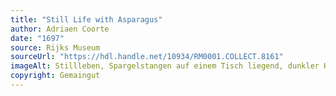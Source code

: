 ```yaml
---
title: "Still Life with Asparagus"
author: Adriaen Coorte
date: "1697"
source: Rijks Museum
sourceUrl: "https://hdl.handle.net/10934/RM0001.COLLECT.8161"
imageAlt: Stillleben, Spargelstangen auf einem Tisch liegend, dunkler Hintergrund
copyright: Gemaingut
---
```

